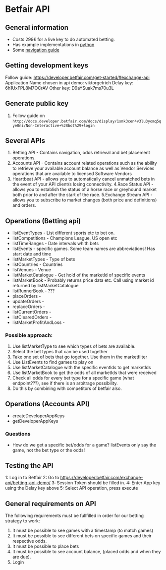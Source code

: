 # Betfair API

## General information
* Costs 299£ for a live key to do automated betting.
* Has example implementations in [python](https://github.com/jmcarp/betfair.py)
* Some [navigation guide](http://docs.developer.betfair.com/docs/display/1smk3cen4v3lu3yomq5qye0ni/Understanding+Market+Navigation)

## Getting development keys
Follow guide: https://developer.betfair.com/get-started/#exchange-api
Application Name chosen in api demo: viktorgetrich
Delay key: 6h1UxFPL8M7OCrAV
Other key: D9aYSuak7ms70u3L

## Generate public key
1. Follow guide on `http://docs.developer.betfair.com/docs/display/1smk3cen4v3lu3yomq5qye0ni/Non-Interactive+%28bot%29+login`


## Several APIs
1. Betting API  - Contains navigation, odds retrieval and bet placement operations.
2. Accounts API - Contains account related operations such as the ability to retrieve your available account balance as well as Vendor Services operations that are available to licensed Software Vendors
3. Heartbeat API - allows you to automatically cancel unmatched bets in the event of your API client/s losing connectivity.
4.Race Status API - allows you to establish the status of a horse race or greyhound market both prior to and after the start of the race. 
5.Exchange Stream API - allows you to subscribe to market changes (both price and definitions) and orders.


## Operations (Betting api)
* listEventTypes - List different sports etc to bet on.
* listCompetitions - Champions League, US open etc
* listTimeRanges - Date intervals whith bets 
* listEvents - specific games. Some team names are abbreviations! Has start date and time
* listMarketTypes - Type of bets
* listCountries - Countries
* listVenues - Venue
* listMarketCatalogue - Get hold of the marketId of specific events
* listMarketBook - Probably returns price data etc. Call using market id returned by listMarketCatalogue
* listRunnerBook - ???
* placeOrders - 
* updateOrders - 
* replaceOrders - 
* listCurrentOrders - 
* listClearedOrders -
* listMarketProfitAndLoss - 

### Possible approach:
1. Use listMarketType to see which types of bets are available.
2. Select the bet types that can be used together
3. Take one set of bets that go together. Use them in the marketfilter
4. Use ListEvents to find games to play on
5. Use listMarketCatalogue with the specific eventIds to get marketIds
6. Use listMarketBook to get the odds of all marketIds that were received
7. Check all odds for every bet type for a specific game (what endpoint???), see if there is an arbitrage possibility.
8. Do this by combining with competitors of betfair also.

## Operations (Accounts API)
* createDeveloperAppKeys
* getDeveloperAppKeys


### Questions
* How do we get a specific bet/odds for a game? listEvents only say the game, not the bet type or the odds!

## Testing the API
1: Log in to Betfair
2: Go to https://developer.betfair.com/exchange-api/betting-api-demo/
3: Session Token should be filled in.
4: Enter App key using the Delay key above
5: Select API operation, press execute

## General requirements on API
The following requirements must be fullfilled in order for our betting strategy to work:
1. It must be possible to see games with a timestamp (to match games)
2. It must be possible to see different bets on specific games and their respective odds.
3. It must be possible to place bets
4. It must be possible to see account balance, (placed odds and when they are due).
5. Login

